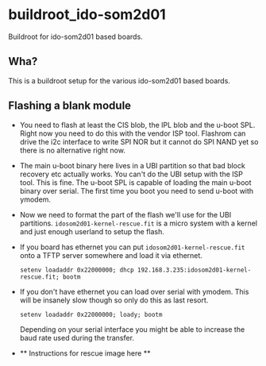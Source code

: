 # buildroot_ido-som2d01

Buildroot for ido-som2d01 based boards.

## Wha?

This is a buildroot setup for the various ido-som2d01 based boards.

## Flashing a blank module

- You need to flash at least the CIS blob, the IPL blob and the u-boot SPL.
  Right now you need to do this with the vendor ISP tool. Flashrom can drive
  the i2c interface to write SPI NOR but it cannot do SPI NAND yet so there
  is no alternative right now.

- The main u-boot binary here lives in a UBI partition so that bad block
  recovery etc actually works. You can't do the UBI setup with the ISP tool.
  This is fine. The u-boot SPL is capable of loading the main u-boot binary
  over serial. The first time you boot you need to send u-boot with ymodem.

- Now we need to format the part of the flash we'll use for the UBI
  partitions. `idosom2d01-kernel-rescue.fit` is a micro system with a kernel and just
  enough userland to setup the flash.

- If you board has ethernet you can put `idosom2d01-kernel-rescue.fit` onto a TFTP server
  somewhere and load it via ethernet.

  ```
  setenv loadaddr 0x22000000; dhcp 192.168.3.235:idosom2d01-kernel-rescue.fit; bootm
  ```

- If you don't have ethernet you can load over serial with ymodem. This will be insanely
  slow though so only do this as last resort.

  ```
  setenv loadaddr 0x22000000; loady; bootm
  ```

  Depending on your serial interface you might be able to increase the baud rate
  used during the transfer.

- ** Instructions for rescue image here **
